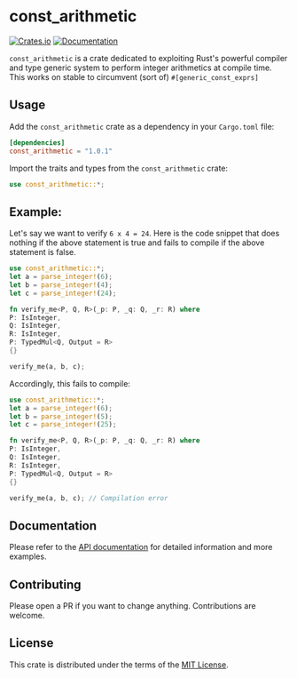 # const_arithmetic

[![Crates.io](https://img.shields.io/crates/v/const_arithmetic.svg)](https://crates.io/crates/const_arithmetic)
[![Documentation](https://docs.rs/const_arithmetic/badge.svg)](https://docs.rs/const_arithmetic)

`const_arithmetic` is a crate dedicated to exploiting Rust's powerful compiler and type generic system to perform integer arithmetics at compile time. This works on stable to circumvent (sort of) `#[generic_const_exprs]`

## Usage

Add the `const_arithmetic` crate as a dependency in your `Cargo.toml` file:

```toml
[dependencies]
const_arithmetic = "1.0.1"
```

Import the traits and types from the `const_arithmetic` crate:

```rust
use const_arithmetic::*;
```

## Example:

Let's say we want to verify `6 x 4 = 24`. Here is the code snippet that does nothing if the above statement is true and fails to compile if the above statement is false.

```rust
use const_arithmetic::*;
let a = parse_integer!(6);
let b = parse_integer!(4);
let c = parse_integer!(24);

fn verify_me<P, Q, R>(_p: P, _q: Q, _r: R) where
P: IsInteger,
Q: IsInteger,
R: IsInteger,
P: TypedMul<Q, Output = R>
{}

verify_me(a, b, c);
```

Accordingly, this fails to compile:
```rust
use const_arithmetic::*;
let a = parse_integer!(6);
let b = parse_integer!(5);
let c = parse_integer!(25);

fn verify_me<P, Q, R>(_p: P, _q: Q, _r: R) where
P: IsInteger,
Q: IsInteger,
R: IsInteger,
P: TypedMul<Q, Output = R>
{}

verify_me(a, b, c); // Compilation error
```

## Documentation

Please refer to the [API documentation](https://docs.rs/const_arithmetic) for detailed information and more examples.

## Contributing

Please open a PR if you want to change anything. Contributions are welcome.

## License

This crate is distributed under the terms of the [MIT License](LICENSE).

